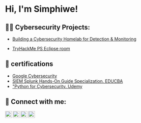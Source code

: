 <h1>Hi, I'm Simphiwe! <br/>

<h2>👨‍💻 Cybersecurity Projects:</h2>

  - [Building a Cybersecurity Homelab for Detection & Monitoring](https://github.com/Simphiwe35/Building-a-Cybersecurity-Homelab-for-Detection-Monitoring/blob/main/README.md)
   
  - [ TryHackMe PS Eclipse room](https://github.com/Simphiwe35/simphiwe80/blob/main/README.md)
  

<h2>📄 certifications</h2>

- [Google Cybersecurity](https://github.com/Simphiwe35/cert/blob/main/GoogleCybersecurity_SA.pdf)
- [SIEM Splunk Hands-On Guide Specialization. EDUCBA](https://www.youtube.com/watch?v=uHy3oM7NnoU)
- ["Python for Cybersecurity. Udemy](https://www.youtube.com/watch?v=N-L9hklSlNk)

<h2> 🤳 Connect with me:</h2>

[<img align="left" alt="JoshMadakor | YouTube" width="22px" src="https://cdn.jsdelivr.net/npm/simple-icons@v3/icons/youtube.svg" />][youtube]
[<img align="left" alt="JoshMadakor | Twitter" width="22px" src="https://cdn.jsdelivr.net/npm/simple-icons@v3/icons/twitter.svg" />][twitter]
[<img align="left" alt="JoshMadakor | LinkedIn" width="22px" src="https://cdn.jsdelivr.net/npm/simple-icons@v3/icons/linkedin.svg" />][linkedin]
[<img align="left" alt="JoshMadakor | Instagram" width="22px" src="https://cdn.jsdelivr.net/npm/simple-icons@v3/icons/instagram.svg" />][instagram]

[twitter]: https://twitter.com/joshmadakor
[youtube]: https://www.youtube.com/c/joshmadakor
[instagram]: https://www.instagram.com/joshmadakor/
[linkedin]: https://linkedin.com/in/joshmadakor

<!--
**joshmadakor1/joshmadakor1** is a ✨ _special_ ✨ repository because its `README.md` (this file) appears on your GitHub profile.

Here are some ideas to get you started:

- 🔭 I’m currently working on ...
- 🌱 I’m currently learning ...
- 👯 I’m looking to collaborate on ...
- 🤔 I’m looking for help with ...
- 💬 Ask me about ...
- 📫 How to reach me: ...
- 😄 Pronouns: ...
- ⚡ Fun fact: ...
-->
